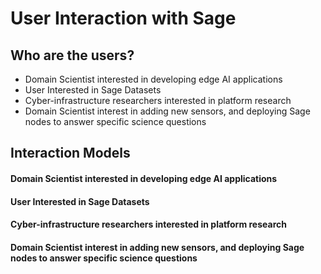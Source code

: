 # User Interaction with Sage

## Who are the users? 

* Domain Scientist interested in developing edge AI applications  
* User Interested in Sage Datasets
* Cyber-infrastructure researchers interested in platform research 
* Domain Scientist interest in adding new sensors, and deploying Sage nodes to answer specific science questions

## Interaction Models

#### Domain Scientist interested in developing edge AI applications  
#### User Interested in Sage Datasets
#### Cyber-infrastructure researchers interested in platform research 
#### Domain Scientist interest in adding new sensors, and deploying Sage nodes to answer specific science questions
